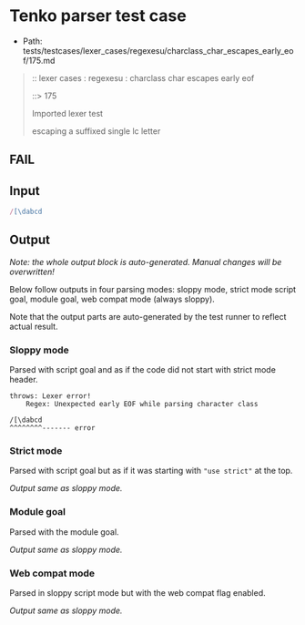 # Tenko parser test case

- Path: tests/testcases/lexer_cases/regexesu/charclass_char_escapes_early_eof/175.md

> :: lexer cases : regexesu : charclass char escapes early eof
>
> ::> 175
>
> Imported lexer test
>
> escaping a suffixed single lc letter

## FAIL

## Input

`````js
/[\dabcd
`````

## Output

_Note: the whole output block is auto-generated. Manual changes will be overwritten!_

Below follow outputs in four parsing modes: sloppy mode, strict mode script goal, module goal, web compat mode (always sloppy).

Note that the output parts are auto-generated by the test runner to reflect actual result.

### Sloppy mode

Parsed with script goal and as if the code did not start with strict mode header.

`````
throws: Lexer error!
    Regex: Unexpected early EOF while parsing character class

/[\dabcd
^^^^^^^^------- error
`````

### Strict mode

Parsed with script goal but as if it was starting with `"use strict"` at the top.

_Output same as sloppy mode._

### Module goal

Parsed with the module goal.

_Output same as sloppy mode._

### Web compat mode

Parsed in sloppy script mode but with the web compat flag enabled.

_Output same as sloppy mode._
